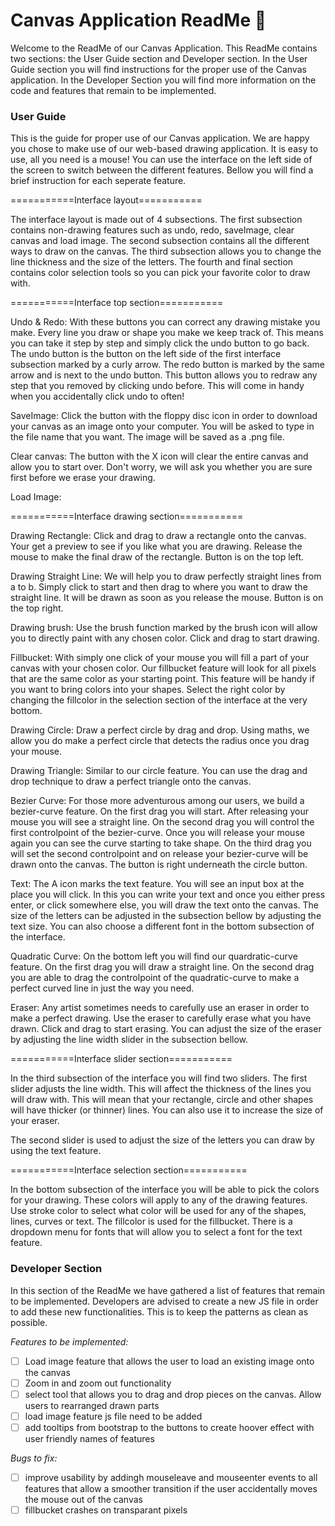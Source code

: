 # Canvas Application ReadMe :rocket:

Welcome to the ReadMe of our Canvas Application. This ReadMe contains two sections: the User Guide section and Developer section. In the User Guide section you will find instructions for the proper use of the Canvas application. In the Developer Section you will find more information on the code and features that remain to be implemented.

### User Guide

This is the guide for proper use of our Canvas application. We are happy you chose to make use of our web-based drawing application. It is easy to use, all you need is a mouse! You can use the interface on the left side of the screen to switch between the different features. Bellow you will find a brief instruction for each seperate feature.

===========Interface layout===========

The interface layout is made out of 4 subsections. The first subsection contains non-drawing features such as undo, redo, saveImage, clear canvas and load image. The second subsection contains all the different ways to draw on the canvas. The third subsection allows you to change the line thickness and the size of the letters. The fourth and final section contains color selection tools so you can pick your favorite color to draw with.

===========Interface top section===========

Undo & Redo:
With these buttons you can correct any drawing mistake you make. Every line you draw or shape you make we keep track of. This means you can take it step by step and simply click the undo button to go back. The undo button is the button on the left side of the first interface subsection marked by a curly arrow.
The redo button is marked by the same arrow and is next to the undo button. This button allows you to redraw any step that you removed by clicking undo before. This will come in handy when you accidentally click undo to often!

SaveImage:
Click the button with the floppy disc icon in order to download your canvas as an image onto your computer. You will be asked to type in the file name that you want. The image will be saved as a .png file.

Clear canvas:
The button with the X icon will clear the entire canvas and allow you to start over. Don't worry, we will ask you whether you are sure first before we erase your drawing.

Load Image:

===========Interface drawing section===========

Drawing Rectangle:
Click and drag to draw a rectangle onto the canvas. Your get a preview to see if you like what you are drawing. Release the mouse to make the final draw of the rectangle. Button is on the top left.

Drawing Straight Line:
We will help you to draw perfectly straight lines from a to b. Simply click to start and then drag to where you want to draw the straight line. It will be drawn as soon as you release the mouse. Button is on the top right.

Drawing brush:
Use the brush function marked by the brush icon will allow you to directly paint with any chosen color. Click and drag to start drawing.

Fillbucket:
With simply one click of your mouse you will fill a part of your canvas with your chosen color. Our fillbucket feature will look for all pixels that are the same color as your starting point. This feature will be handy if you want to bring colors into your shapes. Select the right color by changing the fillcolor in the selection section of the interface at the very bottom.

Drawing Circle:
Draw a perfect circle by drag and drop. Using maths, we allow you do make a perfect circle that detects the radius once you drag your mouse.

Drawing Triangle:
Similar to our circle feature. You can use the drag and drop technique to draw a perfect triangle onto the canvas.

Bezier Curve:
For those more adventurous among our users, we build a bezier-curve feature. On the first drag you will start. After releasing your mouse you will see a straight line. On the second drag you will control the first controlpoint of the bezier-curve. Once you will release your mouse again you can see the curve starting to take shape. On the third drag you will set the second controlpoint and on release your bezier-curve will be drawn onto the canvas. The button is right underneath the circle button.

Text:
The A icon marks the text feature. You will see an input box at the place you will click. In this you can write your text and once you either press enter, or click somewhere else, you will draw the text onto the canvas. The size of the letters can be adjusted in the subsection bellow by adjusting the text size. You can also choose a different font in the bottom subsection of the interface.

Quadratic Curve:
On the bottom left you will find our quardratic-curve feature. On the first drag you will draw a straight line. On the second drag you are able to drag the controlpoint of the quadratic-curve to make a perfect curved line in just the way you need.

Eraser:
Any artist sometimes needs to carefully use an eraser in order to make a perfect drawing. Use the eraser to carefully erase what you have drawn. Click and drag to start erasing. You can adjust the size of the eraser by adjusting the line width slider in the subsection bellow.

===========Interface slider section===========

In the third subsection of the interface you will find two sliders. The first slider adjusts the line width. This will affect the thickness of the lines you will draw with. This will mean that your rectangle, circle and other shapes will have thicker (or thinner) lines. You can also use it to increase the size of your eraser.

The second slider is used to adjust the size of the letters you can draw by using the text feature.

===========Interface selection section===========

In the bottom subsection of the interface you will be able to pick the colors for your drawing. These colors will apply to any of the drawing features. Use stroke color to select what color will be used for any of the shapes, lines, curves or text. The fillcolor is used for the fillbucket.
There is a dropdown menu for fonts that will allow you to select a font for the text feature.

### Developer Section

In this section of the ReadMe we have gathered a list of features that remain to be implemented. Developers are advised to create a new JS file in order to add these new functionalities. This is to keep the patterns as clean as possible.

_Features to be implemented:_

- [ ] Load image feature that allows the user to load an existing image onto the canvas
- [ ] Zoom in and zoom out functionality
- [ ] select tool that allows you to drag and drop pieces on the canvas. Allow users to rearranged drawn parts
- [ ] load image feature js file need to be added
- [ ] add tooltips from bootstrap to the buttons to create hoover effect with user friendly names of features

_Bugs to fix:_

- [ ] improve usability by addingh mouseleave and mouseenter events to all features that allow a smoother transition if the user accidentally moves the mouse out of the canvas
- [ ] fillbucket crashes on transparant pixels
